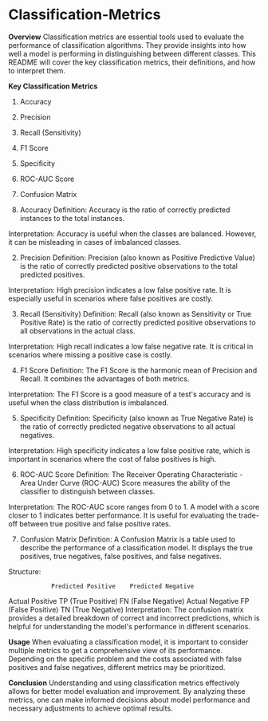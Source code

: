 # Classification-Metrics


**Overview**
Classification metrics are essential tools used to evaluate the performance of classification algorithms. They provide insights into how well a model is performing in distinguishing between different classes. This README will cover the key classification metrics, their definitions, and how to interpret them.

**Key Classification Metrics**
1. Accuracy
2. Precision
3. Recall (Sensitivity)
4. F1 Score
5. Specificity
6. ROC-AUC Score
7. Confusion Matrix


1. Accuracy
Definition:
Accuracy is the ratio of correctly predicted instances to the total instances.

Interpretation:
Accuracy is useful when the classes are balanced. However, it can be misleading in cases of imbalanced classes.

2. Precision
Definition:
Precision (also known as Positive Predictive Value) is the ratio of correctly predicted positive observations to the total predicted positives.

Interpretation:
High precision indicates a low false positive rate. It is especially useful in scenarios where false positives are costly.

3. Recall (Sensitivity)
Definition:
Recall (also known as Sensitivity or True Positive Rate) is the ratio of correctly predicted positive observations to all observations in the actual class.

Interpretation:
High recall indicates a low false negative rate. It is critical in scenarios where missing a positive case is costly.

4. F1 Score
Definition:
The F1 Score is the harmonic mean of Precision and Recall. It combines the advantages of both metrics.
 
Interpretation:
The F1 Score is a good measure of a test's accuracy and is useful when the class distribution is imbalanced.

5. Specificity
Definition:
Specificity (also known as True Negative Rate) is the ratio of correctly predicted negative observations to all actual negatives.

Interpretation:
High specificity indicates a low false positive rate, which is important in scenarios where the cost of false positives is high.

6. ROC-AUC Score
Definition:
The Receiver Operating Characteristic - Area Under Curve (ROC-AUC) Score measures the ability of the classifier to distinguish between classes.

Interpretation:
The ROC-AUC score ranges from 0 to 1. A model with a score closer to 1 indicates better performance. It is useful for evaluating the trade-off between true positive and false positive rates.

7. Confusion Matrix
Definition:
A Confusion Matrix is a table used to describe the performance of a classification model. It displays the true positives, true negatives, false positives, and false negatives.

Structure:

                Predicted Positive    Predicted Negative
Actual Positive      TP (True Positive)     FN (False Negative)
Actual Negative      FP (False Positive)    TN (True Negative)
Interpretation:
The confusion matrix provides a detailed breakdown of correct and incorrect predictions, which is helpful for understanding the model's performance in different scenarios.


**Usage**
When evaluating a classification model, it is important to consider multiple metrics to get a comprehensive view of its performance. Depending on the specific problem and the costs associated with false positives and false negatives, different metrics may be prioritized.


**Conclusion**
Understanding and using classification metrics effectively allows for better model evaluation and improvement. By analyzing these metrics, one can make informed decisions about model performance and necessary adjustments to achieve optimal results.
